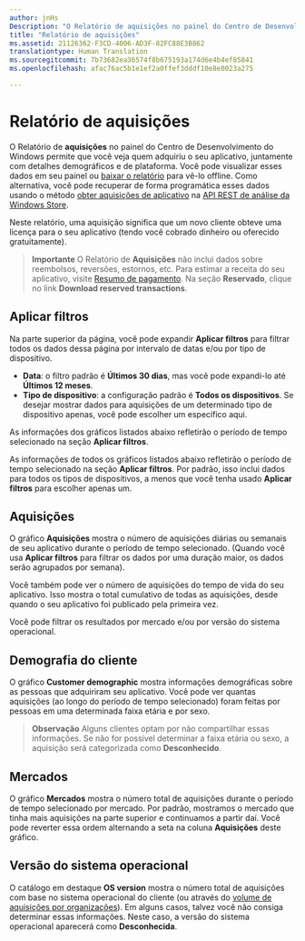 ```yaml
---
author: jnHs
Description: "O Relatório de aquisições no painel do Centro de Desenvolvimento do Windows permite que você veja quem adquiriu o seu aplicativo, juntamente com detalhes demográficos e de plataforma."
title: "Relatório de aquisições"
ms.assetid: 21126362-F3CD-4006-AD3F-82FC88E3B862
translationtype: Human Translation
ms.sourcegitcommit: 7b73682ea36574f8b675193a174d6e4b4ef85841
ms.openlocfilehash: afac76ac5b1e1ef2a0ffef3dddf10e8e0023a275

---
```


# Relatório de aquisições


O Relatório de **aquisições** no painel do Centro de Desenvolvimento do Windows permite que você veja quem adquiriu o seu aplicativo, juntamente com detalhes demográficos e de plataforma. Você pode visualizar esses dados em seu painel ou [baixar o relatório](download-analytic-reports.md) para vê-lo offline. Como alternativa, você pode recuperar de forma programática esses dados usando o método [obter aquisições de aplicativo](../monetize/get-app-acquisitions.md) na [API REST de análise da Windows Store](../monetize/access-analytics-data-using-windows-store-services.md).

Neste relatório, uma aquisição significa que um novo cliente obteve uma licença para o seu aplicativo (tendo você cobrado dinheiro ou oferecido gratuitamente).

> **Importante**  O Relatório de **Aquisições** não inclui dados sobre reembolsos, reversões, estornos, etc. Para estimar a receita do seu aplicativo, visite [Resumo de pagamento](payout-summary.md). Na seção **Reservado**, clique no link **Download reserved transactions**.



## Aplicar filtros


Na parte superior da página, você pode expandir **Aplicar filtros** para filtrar todos os dados dessa página por intervalo de datas e/ou por tipo de dispositivo.

-   **Data**: o filtro padrão é **Últimos 30 dias**, mas você pode expandi-lo até **Últimos 12 meses**.
-   **Tipo de dispositivo**: a configuração padrão é **Todos os dispositivos**. Se desejar mostrar dados para aquisições de um determinado tipo de dispositivo apenas, você pode escolher um específico aqui.

As informações dos gráficos listados abaixo refletirão o período de tempo selecionado na seção **Aplicar filtros**.

As informações de todos os gráficos listados abaixo refletirão o período de tempo selecionado na seção **Aplicar filtros**. Por padrão, isso inclui dados para todos os tipos de dispositivos, a menos que você tenha usado **Aplicar filtros** para escolher apenas um.

## Aquisições


O gráfico **Aquisições** mostra o número de aquisições diárias ou semanais de seu aplicativo durante o período de tempo selecionado. (Quando você usa **Aplicar filtros** para filtrar os dados por uma duração maior, os dados serão agrupados por semana).

Você também pode ver o número de aquisições do tempo de vida do seu aplicativo. Isso mostra o total cumulativo de todas as aquisições, desde quando o seu aplicativo foi publicado pela primeira vez.

Você pode filtrar os resultados por mercado e/ou por versão do sistema operacional.

## Demografia do cliente


O gráfico **Customer demographic** mostra informações demográficas sobre as pessoas que adquiriram seu aplicativo. Você pode ver quantas aquisições (ao longo do período de tempo selecionado) foram feitas por pessoas em uma determinada faixa etária e por sexo.

> **Observação**  Alguns clientes optam por não compartilhar essas informações. Se não for possível determinar a faixa etária ou sexo, a aquisição será categorizada como **Desconhecido**.

 

## Mercados


O gráfico **Mercados** mostra o número total de aquisições durante o período de tempo selecionado por mercado. Por padrão, mostramos o mercado que tinha mais aquisições na parte superior e continuamos a partir daí. Você pode reverter essa ordem alternando a seta na coluna **Aquisições** deste gráfico.

## Versão do sistema operacional


O catálogo em destaque **OS version** mostra o número total de aquisições com base no sistema operacional do cliente (ou através do [volume de aquisições por organizações](organizational-licensing.md)). Em alguns casos, talvez você não consiga determinar essas informações. Neste caso, a versão do sistema operacional aparecerá como **Desconhecida**.



 

 



<!--HONumber=Nov16_HO1-->



